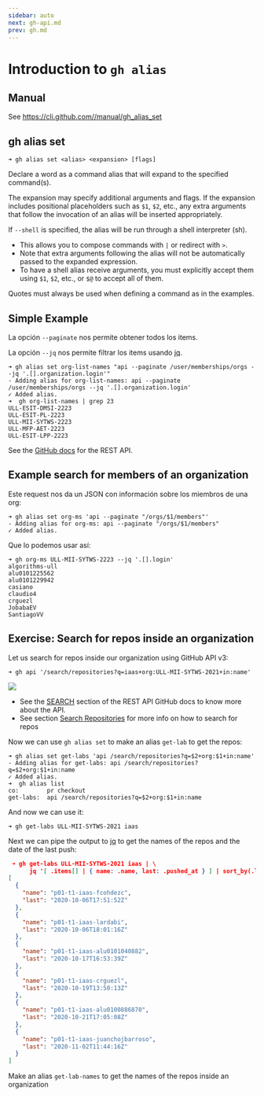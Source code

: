```yaml
---
sidebar: auto
next: gh-api.md
prev: gh.md
---
```


# Introduction to `gh alias`

## Manual

See <https://cli.github.com//manual/gh_alias_set>

## gh alias set

```
➜ gh alias set <alias> <expansion> [flags]
```

Declare a word as a command alias that will expand to the specified command(s).

The expansion may specify additional arguments and flags. If the expansion
includes positional placeholders such as `$1`, `$2`, etc., any extra arguments
that follow the invocation of an alias will be inserted appropriately.


If `--shell` is specified, the alias will be run through a shell interpreter (sh). 

* This allows you
to compose commands with `|` or redirect with `>`. 
* Note that extra arguments following the alias
will not be automatically passed to the expanded expression. 
* To have a shell alias receive
arguments, you must explicitly accept them using `$1`, `$2`, etc., or `$@` to accept all of them.

Quotes must always be used when defining a command as in the examples.

## Simple Example

La opción `--paginate` nos permite obtener todos los items. 

La opción `--jq` nos permite
filtrar los items usando [jq](https://stedolan.github.io/jq/).

```
➜ gh alias set org-list-names "api --paginate /user/memberships/orgs --jq '.[].organization.login'"
- Adding alias for org-list-names: api --paginate /user/memberships/orgs --jq '.[].organization.login'
✓ Added alias.
➜  gh org-list-names | grep 23
ULL-ESIT-DMSI-2223
ULL-ESIT-PL-2223
ULL-MII-SYTWS-2223
ULL-MFP-AET-2223
ULL-ESIT-LPP-2223
```

See the  [GitHub docs](https://docs.github.com/en/rest/orgs/members#list-organization-members) for the REST API.

## Example search for members of an organization

Este request nos da un JSON con información sobre los miembros de una org:

```
➜ gh alias set org-ms 'api --paginate "/orgs/$1/members"'
- Adding alias for org-ms: api --paginate "/orgs/$1/members"
✓ Added alias.
```
  
Que lo podemos usar así:

```
➜ gh org-ms ULL-MII-SYTWS-2223 --jq '.[].login'
algorithms-ull
alu0101225562
alu0101229942
casiano
claudio4
crguezl
JobabaEV
SantiagoVV
```

## Exercise: Search for repos inside an organization

Let us search for repos inside our organization using GitHub API v3:

```
➜ gh api '/search/repositories?q=iaas+org:ULL-MII-SYTWS-2021+in:name'
```

![](/images/gh-api-search-for-repos.png) 

* See the [SEARCH](https://docs.github.com/en/free-pro-team@latest/rest/reference/search)
section of the REST API GitHub docs to know more about the API.
* See section [Search Repositories](https://docs.github.com/en/free-pro-team@latest/rest/reference/search#search-repositories) for more info on how to search for repos

Now we can use `gh alias set` to make an alias `get-lab` to get the repos:

```
➜ gh alias set get-labs 'api /search/repositories?q=$2+org:$1+in:name'
- Adding alias for get-labs: api /search/repositories?q=$2+org:$1+in:name
✓ Added alias.
➜  gh alias list
co:        pr checkout
get-labs:  api /search/repositories?q=$2+org:$1+in:name
```

And now we can use it:

```
➜ gh get-labs ULL-MII-SYTWS-2021 iaas
```

Next  we can pipe the output to [jq](jq) to get the names of the repos and the date of the last push:

```json
 ➜ gh get-labs ULL-MII-SYTWS-2021 iaas | \
      jq '[ .items[] | { name: .name, last: .pushed_at } ] | sort_by(.last)'
[
  {
    "name": "p01-t1-iaas-fcohdezc",
    "last": "2020-10-06T17:51:52Z"
  },
  {
    "name": "p01-t1-iaas-lardabi",
    "last": "2020-10-06T18:01:16Z"
  },
  {
    "name": "p01-t1-iaas-alu0101040882",
    "last": "2020-10-17T16:53:39Z"
  },
  {
    "name": "p01-t1-iaas-crguezl",
    "last": "2020-10-19T13:50:13Z"
  },
  {
    "name": "p01-t1-iaas-alu0100886870",
    "last": "2020-10-21T17:05:08Z"
  },
  {
    "name": "p01-t1-iaas-juanchojbarroso",
    "last": "2020-11-02T11:44:16Z"
  }
]
```

Make an alias `get-lab-names` to get the names of the repos inside an organization
